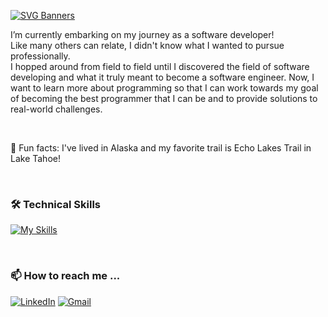 [![SVG Banners](https://svg-banners.vercel.app/api?type=textBox&text1=Hi,%20I'm%20David👋&width=800&height=200)](https://github.com/Akshay090/svg-banners)

 I’m currently embarking on my journey as a software developer!  
 Like many others can relate, I didn't know what I wanted to pursue professionally.  
 I hopped around from field to field until I discovered the field of software developing and what it truly meant to become a software engineer.
 Now, I want to learn more about programming so that I can work towards my goal of becoming the best programmer that I can be 
 and to provide solutions to real-world challenges.
 
 
 <br/>
 
 🌄 Fun facts: I've lived in Alaska and my favorite trail is Echo Lakes Trail in Lake Tahoe!

<br/>

### 🛠️ Technical Skills
[![My Skills](https://skillicons.dev/icons?i=js,ruby,rails,react,redux,express,nodejs,mongodb,aws,npm,postman,sqlite,html,css,git&perline=8)](https://skillicons.dev)

<br/>

### 📫 How to reach me ...
[![LinkedIn](https://img.shields.io/badge/linkedin-%230077B5.svg?style=for-the-badge&logo=linkedin&logoColor=white)](https://www.linkedin.com/in/david-lee-49959a20a/)
[![Gmail](https://img.shields.io/badge/Gmail-D14836?style=for-the-badge&logo=gmail&logoColor=white)](mailto:euntek95@gmail.com)

